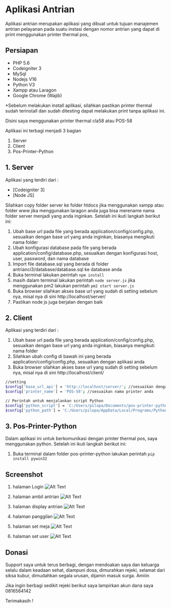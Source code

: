 # Aplikasi Antrian

Aplikasi antrian merupakan aplikasi yang dibuat untuk tujuan manajemen antrian pelayanan pada suatu instasi dengan nomor antrian yang dapat di print menggunakan printer thermal pos,

## Persiapan
- PHP 5.6
- Codeigniter 3
- MySql
- Nodejs V16
- Python V3
- Xampp atau Laragon
- Google Chrome (Wajib)

*Sebelum melakukan install aplikasi, silahkan pastikan printer thermal sudah terinstall dan sudah ditesting dapat melakukan print tanpa aplikasi ini.

Disini saya menggunakan printer thermal cla58 atau POS-58

Aplikasi ini terbagi menjadi 3 bagian
1. Server
2. Client
3. Pos-Printer-Python

## 1. Server

Aplikasi yang terdiri dari :

- [Codeigniter 3] 
- [Node JS]

Silahkan copy folder server ke folder htdocs jika menggunakan xampp atau folder www jika menggunakan laragon anda juga bisa merename nama folder server menjadi yang anda inginkan.
Setelah ini ikuti langkah berikut ini:
1. Ubah base url pada file yang berada application/config/config.php, sesuaikan dengan base url yang anda inginkan, biasanya mengikuti nama folder 
2. Ubah konfigurasi database pada file yang berada  application/config/database.php, sesuaikan dengan konfigurasi host, user, password, dan nama database
3. Import file database.sql yang berada di folder antrianci3/database/database.sql ke database anda
4. Buka terminal lakukan perintah `npm install`
5. masih dalam terminal lakukan perintah `node server.js` jika menggunakan pm2 lakukan perintah `pm2 start server.js`
6. Buka browser silahkan akses base url yang sudah di setting sebelum nya, misal nya di sini http://localhost/server/
7. Pastikan node js juga berjalan dengan baik


## 2. Client
Aplikasi yang terdiri dari :
1. Ubah base url pada file yang berada application/config/config.php, sesuaikan dengan base url yang anda inginkan, biasanya mengikuti nama folder 
2. Silahkan ubah config di bawah ini yang berada application/config/config.php, sesuaikan dengan aplikasi anda
3. Buka browser silahkan akses base url yang sudah di setting sebelum nya, misal nya di sini http://localhost/client/

```sh
//setting 
$config['base_url_api'] = 'http://localhost/server/'; //sesuaikan dengan base url aplikasi server
$config['printer_name'] = 'POS-58'; //sesuaikan nama printer anda

// Perintah untuk menjalankan script Python
$config['python_script'] = 'C:/Users/pilopa/Documents/pos-printer-python/printer3.py'; //lokasi aplikasi folder pos-printer-python
$config['python_path'] = 'C:/Users/pilopa/AppData/Local/Programs/Python/Python312/python.exe'; //lokasi python
```
## 3. Pos-Printer-Python

Dalam aplikasi ini untuk berkomunikasi dengan printer thermal pos, saya menggunakan python.
Setelah ini ikuti langkah berikut ini:
1. Buka terminal dalam folder pos-printer-python lakukan perintah `pip install pywin32`

## Screenshot

1. halaman Login
![Alt Text](images/login.png)

2. halaman ambil antrian
![Alt Text](images/ambil_antrian.png)

3. halaman display antrian
![Alt Text](images/display_antrian.png)

4. halaman panggilan
![Alt Text](images/panggilan.png)

5. halaman set meja
![Alt Text](images/set_meja.png)

6. halaman set user
![Alt Text](images/set_user.png)

## Donasi
Support saya untuk terus berbagi, dengan mendoakan saya dan keluarga selalu dalam keadaan sehat, diampuni dosa, dimurahkan rejeki, selamat dari siksa kubur, dimudahkan segala urusan, dijamin masuk surga. Amiiin

Jika ingin berbagi sedikit rejeki berikut saya lampirkan akun dana saya 0816564142

Terimakasih !
